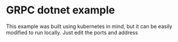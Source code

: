 # GRPC dotnet example

This example was built using kubernetes in mind, but it can be easily modified to run locally. Just edit the ports and address 
